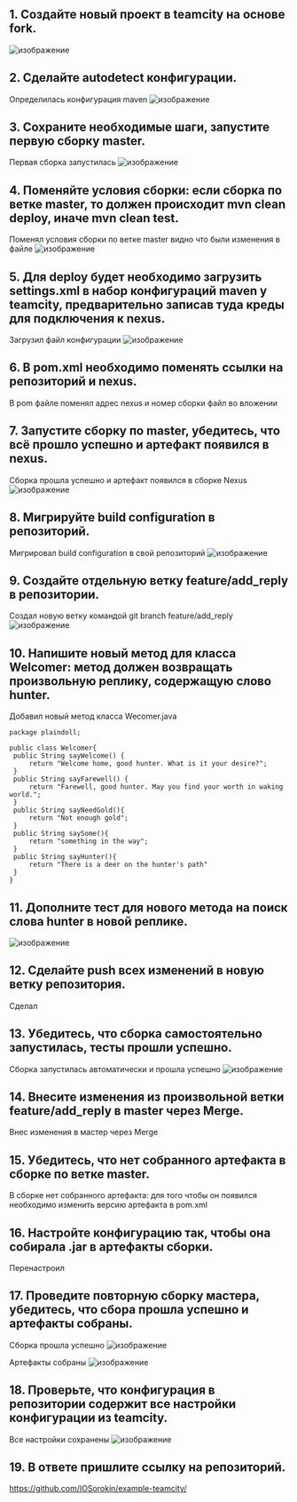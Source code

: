 ## 1.    Создайте новый проект в teamcity на основе fork.
   ![изображение](https://github.com/IOSorokin/CICD/assets/148979909/d06814c6-31cc-4c9b-8435-fb219a3f6bd1)

## 2.    Сделайте autodetect конфигурации.
  Определилась конфигурация maven 
  ![изображение](https://github.com/IOSorokin/CICD/assets/148979909/33d7fac8-f132-4cd8-9054-054a53c9c697)

## 3.    Сохраните необходимые шаги, запустите первую сборку master.
  Первая сборка запустилась 
  ![изображение](https://github.com/IOSorokin/CICD/assets/148979909/71d067e2-59c2-4644-b96d-272b1617b3a5)

## 4.    Поменяйте условия сборки: если сборка по ветке master, то должен происходит mvn clean deploy, иначе mvn clean test.
  Поменял условия сборки по ветке master видно что были изменения в файле
  ![изображение](https://github.com/IOSorokin/CICD/assets/148979909/0ff63d5d-1054-403b-bea2-512f488cacb7)

## 5.    Для deploy будет необходимо загрузить settings.xml в набор конфигураций maven у teamcity, предварительно записав туда креды для подключения к nexus.
   Загрузил файл конфигурации 
   ![изображение](https://github.com/IOSorokin/CICD/assets/148979909/17837d80-f325-4e31-84b2-3c69dee45e04)

## 6.    В pom.xml необходимо поменять ссылки на репозиторий и nexus.
   В pom файле поменял адрес nexus и номер сборки файл во вложении 
   
## 7.    Запустите сборку по master, убедитесь, что всё прошло успешно и артефакт появился в nexus.
   Сборка прошла успешно и артефакт появился в сборке Nexus 
   ![изображение](https://github.com/IOSorokin/CICD/assets/148979909/e36613f2-5f3c-4e76-bd23-1c13b5fc29ee)

## 8.    Мигрируйте build configuration в репозиторий.
   Мигрировал build configuration в свой репозиторий
   ![изображение](https://github.com/IOSorokin/CICD/assets/148979909/138d5f5d-507f-4775-aad6-5fbc7a35aac8)

## 9.    Создайте отдельную ветку feature/add_reply в репозитории.
   Создал новую ветку командой git branch feature/add_reply
   ![изображение](https://github.com/IOSorokin/CICD/assets/148979909/cf2d676f-12d3-4b80-9a9d-2b07a5580887)


## 10.    Напишите новый метод для класса Welcomer: метод должен возвращать произвольную реплику, содержащую слово hunter.
   Добавил новый метод класса Wecomer.java
   ```
package plaindoll;

public class Welcomer{
	public String sayWelcome() {
		return "Welcome home, good hunter. What is it your desire?";
	}
	public String sayFarewell() {
		return "Farewell, good hunter. May you find your worth in waking world.";
	}
	public String sayNeedGold(){
		return "Not enough gold";
	}
	public String saySome(){
		return "something in the way";
	}
	public String sayHunter(){
		return "There is a deer on the hunter's path"
	}
}
   ```

## 11.    Дополните тест для нового метода на поиск слова hunter в новой реплике.
   ![изображение](https://github.com/IOSorokin/CICD/assets/148979909/745c2662-e0d4-46e6-a062-4ae06fc46a89)

## 12.    Сделайте push всех изменений в новую ветку репозитория.
   Сделал
## 13.    Убедитесь, что сборка самостоятельно запустилась, тесты прошли успешно.
   Сборка запустилась автоматически и прошла успешно 
   ![изображение](https://github.com/IOSorokin/CICD/assets/148979909/267480d7-e60d-46be-b6a3-7c72aae5a4be)

## 14.    Внесите изменения из произвольной ветки feature/add_reply в master через Merge.
   Внес изменения в мастер через Merge

## 15.    Убедитесь, что нет собранного артефакта в сборке по ветке master.
   В сборке нет собранного артефакта:
   для того чтобы он появился необходимо изменить версию артефакта в pom.xml

## 16.    Настройте конфигурацию так, чтобы она собирала .jar в артефакты сборки.
   Перенастроил 
   
## 17.    Проведите повторную сборку мастера, убедитесь, что сбора прошла успешно и артефакты собраны.
   Сборка прошла успешно 
   ![изображение](https://github.com/IOSorokin/CICD/assets/148979909/e8960450-15b3-4e76-9246-add8a5f0516c)

   Артефакты собраны 
   ![изображение](https://github.com/IOSorokin/CICD/assets/148979909/f0158b64-dd59-4772-a70a-cc63121ab714)

## 18.    Проверьте, что конфигурация в репозитории содержит все настройки конфигурации из teamcity.
   Все настройки сохранены
   ![изображение](https://github.com/IOSorokin/CICD/assets/148979909/54969164-4a04-47ac-8812-bed2d5807e28)


## 19.    В ответе пришлите ссылку на репозиторий.
   https://github.com/IOSorokin/example-teamcity/
